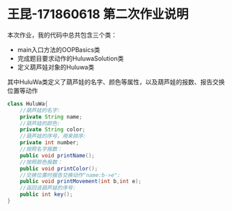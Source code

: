 # 王昆-171860618 第二次作业说明

本次作业，我的代码中总共包含三个类：
* main入口方法的OOPBasics类
* 完成题目要求动作的HuluwaSolution类
* 定义葫芦娃对象的Huluwa类  

其中HuluWa类定义了葫芦娃的名字、颜色等属性，以及葫芦娃的报数、报告交换位置等动作
```Java
class HuluWa{
    //葫芦娃的名字:
    private String name; 
    //葫芦娃的颜色:
    private String color;
    //葫芦娃的序号，用来排序: 
    private int number;
    //按照名字报数：
    public void printName();
    //按照颜色报数：
    public void printColor();
    //交换位置时报告交换动作"name:b->e":
    public void printMovement(int b,int e);
    //返回该葫芦娃的序号:
    public int key();
}
```
